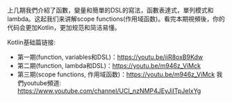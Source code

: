 上几期我們介紹了函數，變量和簡單的DSL的寫法，函數表達式，單列模式和lambda。这起我们来讲解scope functions(作用域函数)。看完本期視頻後，你的代码会更加Kotlin，更加规范和简洁易懂。

Kotlin基础篇链接:

* 第一期(function, variables和DSL)：https://youtu.be/iiR8oxB9Kdw
* 第二期(function, lambda和DSL)：https://youtu.be/m946z_ViMck
* 第三期(scope functions, 作用域函数)：https://youtu.be/m946z_ViMck
我們youtube頻道: https://www.youtube.com/channel/UCI_nzNMP4JEyJiITpJeIxYg
